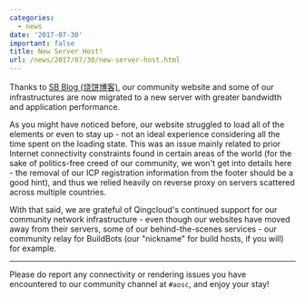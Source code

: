 ```yaml
---
categories:
  - news
date: '2017-07-30'
important: false
title: New Server Host!
url: /news/2017/07/30/new-server-host.html
---
```



Thanks to [SB Blog (烧饼博客)](https://sb.sb/), our community website and some of our infrastructures are now migrated to a new server with greater bandwidth and application performance.

As you might have noticed before, our website struggled to load all of the elements or even to stay up - not an ideal experience considering all the time spent on the loading state. This was an issue mainly related to prior Internet connectivity constraints found in certain areas of the world (for the sake of politics-free creed of our community, we won't get into details here - the removal of our ICP registration information from the footer should be a good hint), and thus we relied heavily on reverse proxy on servers scattered across multiple countries.

With that said, we are grateful of Qingcloud's continued support for our community network infrastructure - even though our websites have moved away from their servers, some of our behind-the-scenes services - our community relay for BuildBots (our "nickname" for build hosts, if you will) for example.

--------

Please do report any connectivity or rendering issues you have encountered to our community channel at `#aosc`, and enjoy your stay!